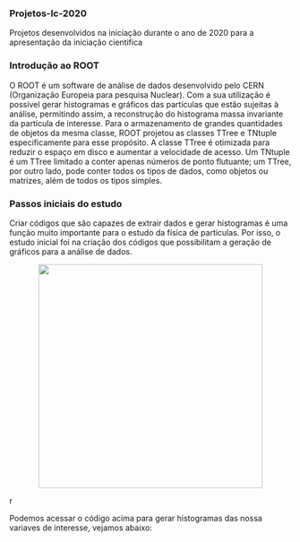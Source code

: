 ### Projetos-Ic-2020
Projetos desenvolvidos na iniciação durante o ano de 2020 para a apresentação da iniciação cientifica

### Introdução ao ROOT
 O ROOT é um software de análise de dados desenvolvido pelo CERN (Organização Europeia para pesquisa Nuclear). 
 Com a sua utilização é possível gerar histogramas e gráficos das partículas que estão sujeitas à análise, permitindo assim, a reconstrução do histograma massa invariante da partícula de interesse.
 Para o armazenamento de grandes quantidades de objetos da mesma classe, ROOT projetou as classes TTree e TNtuple especificamente para esse propósito. 
 A classe TTree é otimizada para reduzir o espaço em disco e aumentar a velocidade de acesso. Um TNtuple é um TTree limitado a conter apenas números de ponto flutuante; 
 um TTree, por outro lado, pode conter todos os tipos de dados, como objetos ou matrizes, além de todos os tipos simples.
 
### Passos iniciais do estudo

Criar códigos que são capazes de extrair dados e  gerar histogramas é uma função muito importante para o estudo da física de partículas. Por isso, o estudo inicial foi na criação dos 
códigos que possibilitam a geração de gráficos para a análise de dados.


<p align="center">
  <img width="400" height="400" src= "https://user-images.githubusercontent.com/62472486/97094186-e2880500-1628-11eb-887d-b417e1750433.png">
</p>r 

Podemos acessar o código acima para gerar histogramas das nossa variaves de interesse, vejamos abaixo:

